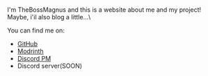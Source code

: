 \
I'm TheBossMagnus and this is a website about me and my project!\
Maybe, i'il also blog a little...\

You can find me on:
* [GitHub](https://github.com/TheBossMagnus)
* [Modrinth](https://modrinth.com/user/TheBossMagnus)
* [Discord PM](https://discord.com/users/731196876078186576)
* Discord server(SOON)
